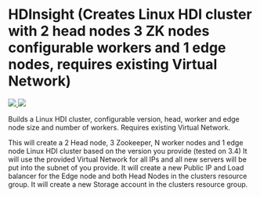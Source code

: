 # HDInsight (Creates Linux HDI cluster with 2 head nodes 3 ZK nodes configurable workers and 1 edge nodes, requires existing Virtual Network)

<a href="https://portal.azure.com/#create/Microsoft.Template/uri/https%3A%2F%2Fraw.githubusercontent.com%2Ftrystanleftwich%2Fazure-quickstart-templates%2Fmaster%2Fas-cluster-existing-vmnet%2Fazuredeploy.json" target="_blank">
    <img src="http://azuredeploy.net/deploybutton.png"/>
</a>
<a href="http://armviz.io/#/?load=https%3A%2F%2Fraw.githubusercontent.com%2Ftrystanleftwich%2Fazure-quickstart-templates%2Fmaster%2Fas-cluster-existing-vmnet%2Fazuredeploy.json" target="_blank">
    <img src="http://armviz.io/visualizebutton.png"/>
</a>


Builds a Linux HDI cluster, configurable version, head, worker and edge node size and number of workers.
Requires existing Virtual Network.

This will create a 2 Head node, 3 Zookeeper, N worker nodes and 1 edge node Linux HDI cluster based on the version you provide (tested on 3.4)
It will use the provided Virtual Network for all IPs and all new servers will be put into the subnet of you provide.
It will create a new Public IP and Load balancer for the Edge node and both Head Nodes in the clusters resource group.
It will create a new Storage account in the clusters resource group.
